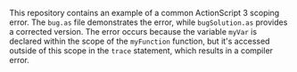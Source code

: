 This repository contains an example of a common ActionScript 3 scoping error. The `bug.as` file demonstrates the error, while `bugSolution.as` provides a corrected version.  The error occurs because the variable `myVar` is declared within the scope of the `myFunction` function, but it's accessed outside of this scope in the `trace` statement, which results in a compiler error.